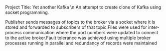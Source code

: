 
Project Title: Yet another Kafka \n
An attempt to create clone of Kafka using socket programming.

Publisher sends messages of topics to the broker via a socket where it is stored and forwarded to subscribers of
that topic.Files were used for inter-process communication where the port numbers were updated to connect to
the active broker.Fault tolerance was achieved using multiple broker processes running in parallel and redundancy
of records were maintained
